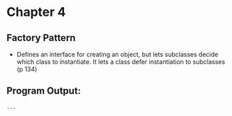 # Chapter 4

## Factory Pattern
* Defines an interface for creating an object, but lets subclasses decide which class to instantiate. It lets a class defer instantiation to subclasses (p 134)

## Program Output:
```
...
```